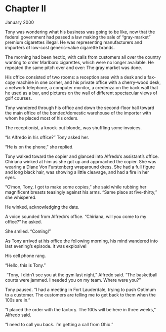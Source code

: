 # Chapter II

January 2000

Tony was wondering what his business was going to be like, now that the federal government had passed a law making the sale of “gray-market” premium cigarettes illegal. He was representing manufacturers and importers of low-cost generic-value cigarette brands.

The morning had been hectic, with calls from customers all over the country wanting to order Marlboro cigarettes, which were no longer available. He repeated the same pitch over and over: The gray market was done.

His office consisted of two rooms: a reception area with a desk and a fax-copy machine in one corner, and his private office with a cherry-wood desk, a network telephone, a computer monitor, a credenza on the back wall that he used as a bar, and pictures on the wall of different spectacular views of golf courses.

Tony wandered through his office and down the second-floor hall toward the main office of the bonded/domestic warehouse of the importer with whom he placed most of his orders.

The receptionist, a knock-out blonde, was shuffling some invoices.

“Is Alfredo in his office?” Tony asked her.

“He is on the phone,” she replied.

Tony walked toward the copier and glanced into Alfredo’s assistant’s office. Chiriana winked at him as she got up and approached the copier. She was wearing a Diane Von Furstenberg wraparound dress. She had a full figure and long black hair, was showing a little cleavage, and had a fire in her eyes.

“C’mon, Tony, I got to make some copies,” she said while rubbing her magnificent breasts teasingly against his arms. “Same place at five-thirty,” she whispered.

He winked, acknowledging the date.

A voice sounded from Alfredo’s office. “Chiriana, will you come to my office?” he asked.

She smiled. “Coming!”

As Tony arrived at his office the following morning, his mind wandered into last evening’s episode. It was explosive!

His cell phone rang.

“Hello, this is Tony.”

 “Tony, I didn’t see you at the gym last night,” Alfredo said. “The basketball courts were jammed. I needed you on my team. Where were you?”

Tony paused. “I had a meeting in Fort Lauderdale, trying to push Optimum to a customer. The customers are telling me to get back to them when the 100s are in.”

“I placed the order with the factory. The 100s will be here in three weeks,” Alfredo said.

“I need to call you back. I’m getting a call from Ohio.”